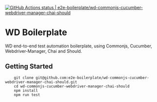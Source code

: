 [![GitHub Actions status | e2e-boilerplate/wd-commonjs-cucumber-webdriver-manager-chai-should](https://github.com/e2e-boilerplate/wd-commonjs-cucumber-webdriver-manager-chai-should/workflows/wd-commonjs-cucumber-webdriver-manager-chai-should/badge.svg)](https://github.com/e2e-boilerplate/wd-commonjs-cucumber-webdriver-manager-chai-should/actions?workflow=wd-commonjs-cucumber-webdriver-manager-chai-should)

# WD Boilerplate

WD end-to-end test automation boilerplate, using Commonjs, Cucumber, Webdriver-Manager, Chai and Should.

## Getting Started

    	git clone git@github.com:e2e-boilerplate/wd-commonjs-cucumber-webdriver-manager-chai-should.git
    	cd wd-commonjs-cucumber-webdriver-manager-chai-should
    	npm install
    	npm run test
